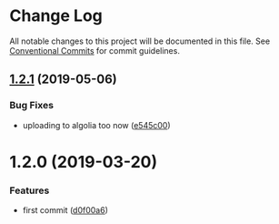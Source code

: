 # Change Log

All notable changes to this project will be documented in this file.
See [Conventional Commits](https://conventionalcommits.org) for commit guidelines.

## [1.2.1](https://github.com/morgs32/republic-of-stackshirts/compare/app@1.2.0...app@1.2.1) (2019-05-06)


### Bug Fixes

* uploading to algolia too now ([e545c00](https://github.com/morgs32/republic-of-stackshirts/commit/e545c00))





# 1.2.0 (2019-03-20)


### Features

* first commit ([d0f00a6](https://github.com/morgs32/republic-of-stackshirts/commit/d0f00a6))

